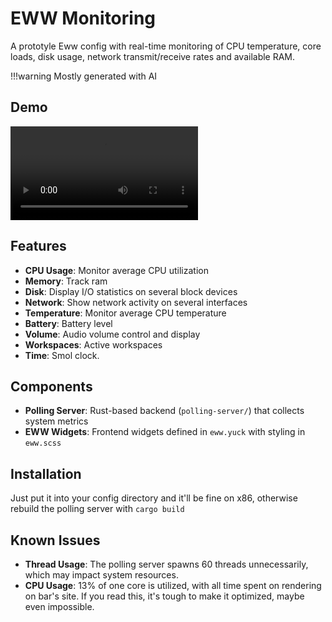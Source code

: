 # EWW Monitoring
A prototyle Eww config with real-time monitoring of CPU temperature, core loads, disk usage, network transmit/receive rates and available RAM. 

!!!warning Mostly  generated with AI
## Demo

<video src="https://github.com/user-attachments/assets/c40fdafe-0d8d-482f-8ef1-e899a1a31eb1" autoplay></video>

## Features

- **CPU Usage**: Monitor average CPU utilization
- **Memory**: Track ram
- **Disk**: Display I/O statistics on several block devices
- **Network**: Show network activity on several interfaces
- **Temperature**: Monitor average CPU temperature
- **Battery**: Battery level
- **Volume**: Audio volume control and display
- **Workspaces**: Active workspaces
- **Time**: Smol clock.

## Components

- **Polling Server**: Rust-based backend (`polling-server/`) that collects system metrics
- **EWW Widgets**: Frontend widgets defined in `eww.yuck` with styling in `eww.scss`

## Installation
Just put it into your config directory and it'll be fine on x86, otherwise rebuild the polling server with ```cargo build```

## Known Issues

- **Thread Usage**: The polling server spawns 60 threads unnecessarily, which may impact system resources.
- **CPU Usage**: 13% of one core is utilized, with all time spent on rendering on bar's site.
If you read this, it's tough to make it optimized, maybe even impossible.
